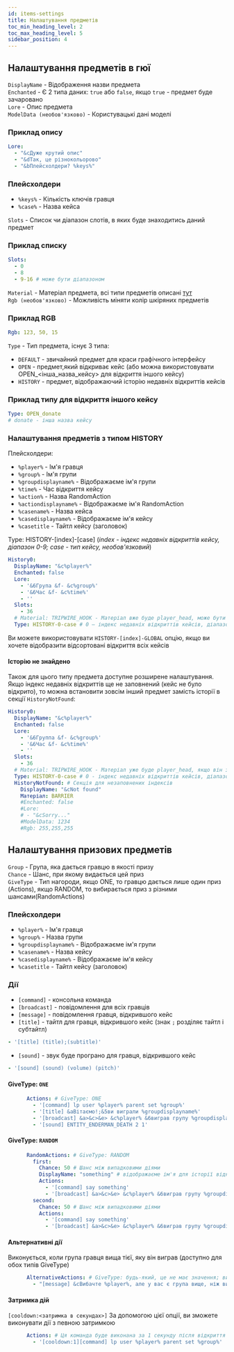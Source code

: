 ```yaml
---
id: items-settings
title: Налаштування предметів
toc_min_heading_level: 2
toc_max_heading_level: 5
sidebar_position: 4
---
```



## Налаштування предметів в гюї
`DisplayName` - Відображення назви предмета <br />
`Enchanted` - Є 2 типа даних: `true` або  `false`, якщо `true` - предмет буде зачаровано <br />
`Lore` - Опис предмета <br/>
`ModelData (необов'язково)` - Користувацькі дані моделі

### Приклад опису
```yaml
Lore:
  - "&cДуже крутий опис"
  - "&dТак, це різнокольорово"
  - "&bПлейсхолдери? %keys%"
```

### Плейсхолдери
- `%keys%` - Кількість ключів гравця
- `%case%` - Назва кейса

`Slots` - Список чи діапазон слотів, в яких буде знаходитись даний предмет

### Приклад списку
```yaml
Slots:
  - 0
  - 8
  - 9-16 # може бути діапазоном
```
`Material` - Матеріал предмета, всі типи предметів описані [тут](https://wiki.jodex.xyz/docs/DonateCase/materials) <br />
`Rgb (необов'язково)` - Можливість міняти колір шкіряних предметів <br />

### Приклад RGB
```yaml
Rgb: 123, 50, 15
```
`Type` - Тип предмета, існує 3 типа: 
- `DEFAULT` - звичайний предмет для краси графічного інтерфейсу
- `OPEN` - предмет,який відкриває кейс (або можна використовувати OPEN_\<інша_назва_кейсу\> для відкриття іншого кейсу)
- `HISTORY` - предмет, відображаючий історію недавніх відкриттів кейсів<br/>

### Приклад типу для відкриття іншого кейсу
```yml
Type: OPEN_donate
# donate - інша назва кейсу
```

### Налаштування предметів з типом HISTORY
Плейсхолдери:
- `%player%` - Ім'я гравця
- `%group%` - Ім'я групи
- `%groupdisplayname%` - Відображаєме ім'я групи
- `%time%` - Час відкриття кейсу
- `%action%` - Назва RandomAction
- `%actiondisplayname%` - Відображаєме ім'я RandomAction
- `%casename%` - Назва кейса
- `%casedisplayname%` - Відображаєме ім'я кейсу
- `%casetitle` - Тайтл кейсу (заголовок)

Type: HISTORY-[index]-[case]     (_index - індекс недавніх відкриттів кейсу, діапазон 0-9; case - тип кейсу, необов'язковий_)
```yaml
History0:
  DisplayName: "&c%player%"
  Enchanted: false
  Lore:
    - '&6Група &f- &c%group%'
    - '&6Час &f- &c%time%'
    - ''
  Slots:
    - 36
  # Material: TRIPWIRE_HOOK - Матеріал вже буде player_head, може бути DEFAULT, якщо ви хочете використовувати матеріал виграшного предмету
  Type: HISTORY-0-case # 0 – індекс недавніх відкриттів кейсів, діапазон 0-9; case - тип кейсу, якщо пусто, то буде кейс за замовчанням (необов'язково)
```
Ви можете використовувати `HISTORY-[index]-GLOBAL` опцію, якщо ви хочете відобразити відсортовані відкриття всіх кейсів

#### Історію не знайдено
Також для цього типу предмета доступне розширене налаштування. Якщо індекс недавніх відкриттів ще не заповнений (кейс не було відкрито), то можна встановити зовсім інший предмет замість історії в секції `HistoryNotFound`:
```yaml
History0:
  DisplayName: "&c%player%"
  Enchanted: false
  Lore:
    - '&6Группа &f- &c%group%'
    - '&6Час &f- &c%time%'
    - ''
  Slots:
    - 36
  # Material: TRIPWIRE_HOOK - Матеріал уже буде player_head, якщо він закоментований, може бути DEFAULT, якщо ви хочете використовувати матеріал виграшного предмета
  Type: HISTORY-0-case # 0 - індекс недавніх відкриттів кейсів, діапазон 0-9; case - тип кейса, якщо порожньо, то буде кейс за замовчуванням (опціонально)
  HistoryNotFound: # Секція для незаповнених індексів
    DisplayName: "&cNot found"
    Матеріал: BARRIER
    #Enchanted: false
    #Lore:
    # - "&cSorry..."
    #ModelData: 1234
    #Rgb: 255,255,255
```

## Налаштування призових предметів
`Group` - Група, яка дається гравцю в якості призу<br />
`Chance` - Шанс, при якому видається цей приз<br />
`GiveType` - Тип нагороди, якщо ONE, то гравцю дається лише один приз (Actions), якщо RANDOM, то вибирається приз з різними шансами(RandomActions)
### Плейсхолдери
- `%player%` - Ім'я гравця
- `%group%` - Назва групи
- `%groupdisplayname%` - Відображаєме ім'я групи
- `%casename%` - Назва кейсу
- `%casedisplayname%` - Відображаєме ім'я кейсу
- `%casetitle` - Тайтл кейсу (заголовок)

### Дії
- `[command]` - консольна команда
- `[broadcast]` - повідомлення для всіх гравців
- `[message]` - повідомлення гравця, відкрившого кейс
- `[title]` - тайтл для гравця, відкрившого кейс (знак `;` розділяє тайтл і субтайтл)
```yml
- '[title] (title);(subtitle)'
```
- `[sound]` - звук буде програно для гравця, відкрившого кейс
```yml
- '[sound] (sound) (volume) (pitch)'
```

#### GiveType: `ONE`
```yaml
      Actions: # GiveType: ONE
        - '[command] lp user %player% parent set %group%'
        - '[title] &aВітаємо!;&5ви виграли %groupdisplayname%'
        - '[broadcast] &a>&c>&e> &c%player% &6виграв групу %groupdisplayname% &6з &5Ultra-Case.'
        - '[sound] ENTITY_ENDERMAN_DEATH 2 1'
```

#### GiveType: `RANDOM`
```yaml
      RandomActions: # GiveType: RANDOM
        first:
          Chance: 50 # Шанс між випадковими діями
          DisplayName: "something" # відображаєме ім'я для історії відкриття
          Actions:
            - '[command] say something'
            - '[broadcast] &a>&c>&e> &c%player% &6виграв групу %groupdisplayname% &6з &5Ultra-Case.'
        second:
          Chance: 50 # Шанс між випадковими діями
          Actions:
            - '[command] say something'
            - '[broadcast] &a>&c>&e> &c%player% &6виграв групу %groupdisplayname% &6з &5Ultra-Case.'
```

#### Альтернативні дії
Виконується, коли група гравця вища тієї, яку він виграв (доступно для обох типів GiveType)
```yaml
      AlternativeActions: # GiveType: будь-який, це не має значення; виконується, якщо група нижче за рангом, ніж група гравця в LevelGroups
        - "[message] &cВибачте %player%, але у вас є група вище, ніж ви виграли:("
```
#### Затримка дій
`[cooldown:<затримка в секундах>]`
За допомогою цієї опції, ви зможете виконувати дії з певною затримкою
```yaml
      Actions: # Ця команда буде виконана за 1 секунду після відкриття кейсу
        - '[cooldown:1][command] lp user %player% parent set %group%'
```